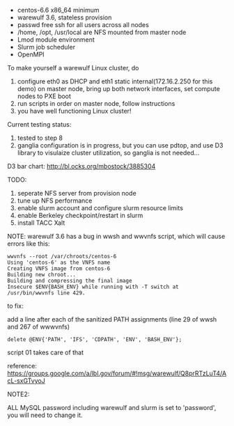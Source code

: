* centos-6.6 x86_64 minimum 
* warewulf 3.6, stateless provision
* passwd free ssh for all users across all nodes
* /home, /opt, /usr/local are NFS mounted from master node
* Lmod module environment
* Slurm job scheduler
* OpenMPI

To make yourself a warewulf Linux cluster, do 

1. configure eth0 as DHCP and eth1 static internal(172.16.2.250 for this demo) on master node, bring up both network interfaces, set compute nodes to PXE boot
2. run scripts in order on master node, follow instructions
3. you have well functioning Linux cluster!

Current testing status:

1. tested to step 8
2. ganglia configuration is in progress, but you can use pdtop, and use D3 library to visulaize cluster utilization, so ganglia is not needed...

D3 bar chart: http://bl.ocks.org/mbostock/3885304

TODO:

1. seperate NFS server from provision node 
2. tune up NFS performance
3. enable slurm account and configure slurm resource limits
4. enable Berkeley checkpoint/restart in slurm
5. install TACC Xalt

NOTE:
warewulf 3.6 has a bug in wwsh and wwvnfs script, which will cause errors like this:
```
wwvnfs --root /var/chroots/centos-6
Using 'centos-6' as the VNFS name
Creating VNFS image from centos-6
Building new chroot...
Building and compressing the final image
Insecure $ENV{BASH_ENV} while running with -T switch at /usr/bin/wwvnfs line 429.
```
to fix: 

add a line after each of the sanitized PATH assignments (line 29 of wwsh and 267 of wwwvnfs)
```
delete @ENV{'PATH', 'IFS', 'CDPATH', 'ENV', 'BASH_ENV'};
```
script 01 takes care of that

reference: https://groups.google.com/a/lbl.gov/forum/#!msg/warewulf/Q8prRTzLuT4/AcL-sxGTvyoJ

NOTE2:

ALL MySQL password including warewulf and slurm is set to 'password', you will need to change it.
